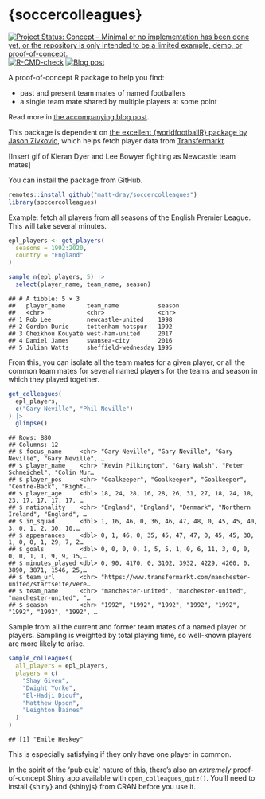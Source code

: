 
<!-- README.md is generated from README.Rmd. Please edit that file -->

# {soccercolleagues}

<!-- badges: start -->

[![Project Status: Concept – Minimal or no implementation has been done
yet, or the repository is only intended to be a limited example, demo,
or
proof-of-concept.](https://www.repostatus.org/badges/latest/concept.svg)](https://www.repostatus.org/#concept)
[![R-CMD-check](https://github.com/matt-dray/soccercolleagues/workflows/R-CMD-check/badge.svg)](https://github.com/matt-dray/soccercolleagues/actions)
[![Blog
post](https://img.shields.io/badge/rostrum.blog-post-008900?labelColor=000000&logo=data%3Aimage%2Fgif%3Bbase64%2CR0lGODlhEAAQAPEAAAAAABWCBAAAAAAAACH5BAlkAAIAIf8LTkVUU0NBUEUyLjADAQAAACwAAAAAEAAQAAAC55QkISIiEoQQQgghRBBCiCAIgiAIgiAIQiAIgSAIgiAIQiAIgRAEQiAQBAQCgUAQEAQEgYAgIAgIBAKBQBAQCAKBQEAgCAgEAoFAIAgEBAKBIBAQCAQCgUAgEAgCgUBAICAgICAgIBAgEBAgEBAgEBAgECAgICAgECAQIBAQIBAgECAgICAgICAgECAQECAQICAgICAgICAgEBAgEBAgEBAgICAgICAgECAQIBAQIBAgECAgICAgIBAgECAQECAQIBAgICAgIBAgIBAgEBAgECAgECAgICAgICAgECAgECAgQIAAAQIKAAAh%2BQQJZAACACwAAAAAEAAQAAAC55QkIiESIoQQQgghhAhCBCEIgiAIgiAIQiAIgSAIgiAIQiAIgRAEQiAQBAQCgUAQEAQEgYAgIAgIBAKBQBAQCAKBQEAgCAgEAoFAIAgEBAKBIBAQCAQCgUAgEAgCgUBAICAgICAgIBAgEBAgEBAgEBAgECAgICAgECAQIBAQIBAgECAgICAgICAgECAQECAQICAgICAgICAgEBAgEBAgEBAgICAgICAgECAQIBAQIBAgECAgICAgIBAgECAQECAQIBAgICAgIBAgIBAgEBAgECAgECAgICAgICAgECAgECAgQIAAAQIKAAA7)](https://www.rostrum.blog/2022/02/04/soccercolleagues/)
<!-- badges: end -->

A proof-of-concept R package to help you find:

-   past and present team mates of named footballers
-   a single team mate shared by multiple players at some point

Read more in [the accompanying blog
post](https://www.rostrum.blog/2022/02/04/soccercolleagues/).

This package is dependent on [the excellent {worldfootballR} package by
Jason Zivkovic](https://jaseziv.github.io/worldfootballR/), which helps
fetch player data from [Transfermarkt](https://www.transfermarkt.com/).

\[Insert gif of Kieran Dyer and Lee Bowyer fighting as Newcastle team
mates\]

You can install the package from GitHub.

``` r
remotes::install_github("matt-dray/soccercolleagues")
library(soccercolleagues)
```

Example: fetch all players from all seasons of the English Premier
League. This will take several minutes.

``` r
epl_players <- get_players(
  seasons = 1992:2020,
  country = "England"
)

sample_n(epl_players, 5) |> 
  select(player_name, team_name, season)
```

    ## # A tibble: 5 × 3
    ##   player_name      team_name           season
    ##   <chr>            <chr>               <chr> 
    ## 1 Rob Lee          newcastle-united    1998  
    ## 2 Gordon Durie     tottenham-hotspur   1992  
    ## 3 Cheikhou Kouyaté west-ham-united     2017  
    ## 4 Daniel James     swansea-city        2016  
    ## 5 Julian Watts     sheffield-wednesday 1995  

From this, you can isolate all the team mates for a given player, or all
the common team mates for several named players for the teams and season
in which they played together.

``` r
get_colleagues(
  epl_players,
  c("Gary Neville", "Phil Neville")
) |>
  glimpse()
```

    ## Rows: 880
    ## Columns: 12
    ## $ focus_name     <chr> "Gary Neville", "Gary Neville", "Gary Neville", "Gary Neville", …
    ## $ player_name    <chr> "Kevin Pilkington", "Gary Walsh", "Peter Schmeichel", "Colin Mur…
    ## $ player_pos     <chr> "Goalkeeper", "Goalkeeper", "Goalkeeper", "Centre-Back", "Right-…
    ## $ player_age     <dbl> 18, 24, 28, 16, 28, 26, 31, 27, 18, 24, 18, 23, 17, 17, 17, 17, …
    ## $ nationality    <chr> "England", "England", "Denmark", "Northern Ireland", "England", …
    ## $ in_squad       <dbl> 1, 16, 46, 0, 36, 46, 47, 48, 0, 45, 45, 40, 3, 0, 1, 2, 30, 10,…
    ## $ appearances    <dbl> 0, 1, 46, 0, 35, 45, 47, 47, 0, 45, 45, 30, 1, 0, 0, 1, 29, 7, 2…
    ## $ goals          <dbl> 0, 0, 0, 0, 1, 5, 5, 1, 0, 6, 11, 3, 0, 0, 0, 0, 1, 1, 9, 9, 15,…
    ## $ minutes_played <dbl> 0, 90, 4170, 0, 3102, 3932, 4229, 4260, 0, 3890, 3871, 1546, 25,…
    ## $ team_url       <chr> "https://www.transfermarkt.com/manchester-united/startseite/vere…
    ## $ team_name      <chr> "manchester-united", "manchester-united", "manchester-united", "…
    ## $ season         <chr> "1992", "1992", "1992", "1992", "1992", "1992", "1992", "1992", …

Sample from all the current and former team mates of a named player or
players. Sampling is weighted by total playing time, so well-known
players are more likely to arise.

``` r
sample_colleagues(
  all_players = epl_players,
  players = c(
    "Shay Given",
    "Dwight Yorke",
    "El-Hadji Diouf",
    "Matthew Upson",
    "Leighton Baines"
  )
)
```

    ## [1] "Emile Heskey"

This is especially satisfying if they only have one player in common.

In the spirit of the ‘pub quiz’ nature of this, there’s also an
*extremely* proof-of-concept Shiny app available with
`open_colleagues_quiz()`. You’ll need to install {shiny} and {shinyjs}
from CRAN before you use it.
